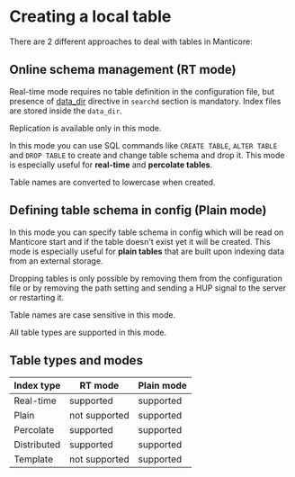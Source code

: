 # Creating a local table

There are 2 different approaches to deal with tables in Manticore:
## Online schema management (RT mode)
Real-time mode requires no table definition in the configuration file, but presence of [data_dir](../Server_settings/Searchd.md#data_dir) directive in `searchd` section is mandatory. Index files are stored inside the `data_dir`.

Replication is available only in this mode.

In this mode you can use SQL commands like `CREATE TABLE`, `ALTER TABLE` and `DROP TABLE` to create and change table schema and drop it. This mode is especially useful for **real-time** and **percolate tables**.

Table names are converted to lowercase when created.

## Defining table schema in config (Plain mode)
In this mode you can specify table schema in config which will be read on Manticore start and if the table doesn't exist yet it will be created. This mode is especially useful for **plain tables** that are built upon indexing data from an external storage.

Dropping tables is only possible by removing them from the configuration file or by removing the path setting and sending a HUP signal to the server or restarting it.

Table names are case sensitive in this mode.

All table types are supported in this mode.


## Table types and modes


| Index type  | RT mode        | Plain mode  |
|-------------|----------------|-------------|
| Real-time   | supported      | supported   |
| Plain       | not supported  | supported   |
| Percolate   | supported      | supported   |
| Distributed | supported      | supported   |
| Template    | not supported  | supported   |
